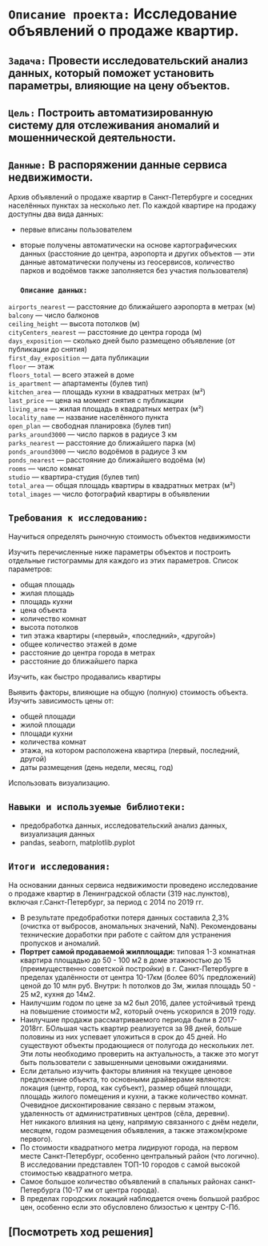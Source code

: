 # `Описание проекта:`  Исследование объявлений о продаже квартир.

## `Задача:`  Провести исследовательский анализ данных, который поможет установить параметры, влияющие на цену объектов. 

## `Цель:`  Построить автоматизированную систему для отслеживания аномалий и мошеннической деятельности. 

## `Данные:`  В распоряжении данные сервиса недвижимости.

Архив объявлений о продаже квартир в Санкт-Петербурге и соседних населённых пунктах за несколько лет.
По каждой квартире на продажу доступны два вида данных:
- первые вписаны пользователем
- вторые получены автоматически на основе картографических данных
  (расстояние до центра, аэропорта и других объектов — эти данные автоматически получены из геосервисов, количество парков и водоёмов также заполняется без участия пользователя)

  ### `Описание данных:`
`airports_nearest` — расстояние до ближайшего аэропорта в метрах (м)  
`balcony` — число балконов  
`ceiling_height` — высота потолков (м)  
`cityCenters_nearest` — расстояние до центра города (м)  
`days_exposition` — сколько дней было размещено объявление (от публикации до снятия)  
`first_day_exposition` — дата публикации  
`floor` — этаж  
`floors_total` — всего этажей в доме  
`is_apartment` — апартаменты (булев тип)  
`kitchen_area` — площадь кухни в квадратных метрах (м²)  
`last_price` — цена на момент снятия с публикации  
`living_area` — жилая площадь в квадратных метрах (м²)  
`locality_name` — название населённого пункта  
`open_plan` — свободная планировка (булев тип)  
`parks_around3000` — число парков в радиусе 3 км  
`parks_nearest` — расстояние до ближайшего парка (м)  
`ponds_around3000` — число водоёмов в радиусе 3 км  
`ponds_nearest` — расстояние до ближайшего водоёма (м)  
`rooms` — число комнат  
`studio` — квартира-студия (булев тип)  
`total_area` — общая площадь квартиры в квадратных метрах (м²)  
`total_images` — число фотографий квартиры в объявлении  

## `Требования к исследованию:`

Научиться определять рыночную стоимость объектов недвижимости

Изучить перечисленные ниже параметры объектов и построить отдельные гистограммы для каждого из этих параметров.
Список параметров:
- общая площадь
- жилая площадь
- площадь кухни
- цена объекта
- количество комнат
- высота потолков
- тип этажа квартиры («первый», «последний», «другой»)
- общее количество этажей в доме
- расстояние до центра города в метрах
- расстояние до ближайшего парка

Изучить, как быстро продавались квартиры

Выявить факторы, влияющие на общую (полную) стоимость объекта. Изучить зависимость цены от:

- общей площади
- жилой площади
- площади кухни
- количества комнат
- этажа, на котором расположена квартира (первый, последний, другой)
- даты размещения (день недели, месяц, год)

Использовать визуализацию.

## `Навыки и используемые библиотеки:`

- предобработка данных, исследовательский анализ данных, визуализация данных
- pandas, seaborn, matplotlib.pyplot

## `Итоги исследования:`

На основании данных сервиса недвижимости проведено исследование о продаже квартир в Ленинградской области (319 нас.пунктов), включая г.Санкт-Петербург, за период с 2014 по 2019 гг.  
   - В результате предобработки потеря данных составила 2,3% (очистка от выбросов, аномальных значений, NaN). Рекомендованы технические доработки при работе с сайтом для устранения пропусков и аномалий.  
   - **Портрет самой продаваемой жилплощади:** типовая 1-3 комнатная квартира площадью до 50 - 100 м2 в доме этажностью до 15 (преимущественно советской постройки) в г. Санкт-Петербурге в пределах удалённости от центра 10-17км (более 60% предложений) ценой до 10 млн руб. Внутри: h потолков до 3м, жилая площадь 50 - 25 м2, кухня до 14м2. 
   - Наилучшим годом по цене за м2 был 2016, далее устойчивый тренд на повышение стоимости м2, который очень ускорился в 2019 году.
   - Наилучшие продажи рассматриваемого периода были в 2017-2018гг. БОльшая часть квартир реализуется за 98 дней, больше половины из них успевает уложиться в срок до 45 дней. Но существуют объекты продающиеся от полугода до нескольких лет. Эти лоты необходимо проверить на актуальность, а также это могут быть пользователи с завышенными ценовыми ожиданиями.  
   - Если детально изучить факторы влияния на текущее ценовое предложение объекта, то основными драйверами являются: локация (центр, город, как субъект), размер общей площади, площадь жилого помещения и кухни, а также количество комнат.  
Очевидное дисконтирование связано с первым этажом, удаленность от административных центров (сёла, деревни).  
Нет никакого влияния на цену, напрямую связанного с днём недели, месяцем, годом размещения объявления, а также этажом(кроме первого).
   - По стоимости квадратного метра лидируют города, на первом месте Санкт-Петербург, особенно центральный район (что логично). В исследовании представлен ТОП-10 городов с самой высокой стоимостью квадратного метра.  
   - Самое большое количество объявлений в спальных районах санкт-Петербурга (10-17 км от центра города).  
   - В пределах городских локаций наблюдается очень большой разброс цен, особенно если это обусловлено близостью к центру С-Пб.


##  [Посмотреть ход решения]
